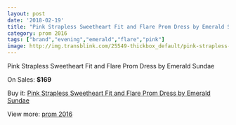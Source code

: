 ```yaml
---
layout: post
date: '2018-02-19'
title: "Pink Strapless Sweetheart Fit and Flare Prom Dress by Emerald Sundae"
category: prom 2016
tags: ["brand","evening","emerald","flare","pink"]
image: http://img.transblink.com/25549-thickbox_default/pink-strapless-sweetheart-fit-and-flare-prom-dress-by-emerald-sundae.jpg
---
```

Pink Strapless Sweetheart Fit and Flare Prom Dress by Emerald Sundae

On Sales: **$169**
<a href="https://www.transblink.com/en/prom-2016/8054-pink-strapless-sweetheart-fit-and-flare-prom-dress-by-emerald-sundae.html"><amp-img layout="responsive" width="600" height="600" src="//img.transblink.com/25549-thickbox_default/pink-strapless-sweetheart-fit-and-flare-prom-dress-by-emerald-sundae.jpg" alt="Pink Strapless Sweetheart Fit and Flare Prom Dress by Emerald Sundae 0" /></a>
<a href="https://www.transblink.com/en/prom-2016/8054-pink-strapless-sweetheart-fit-and-flare-prom-dress-by-emerald-sundae.html"><amp-img layout="responsive" width="600" height="600" src="//img.transblink.com/25551-thickbox_default/pink-strapless-sweetheart-fit-and-flare-prom-dress-by-emerald-sundae.jpg" alt="Pink Strapless Sweetheart Fit and Flare Prom Dress by Emerald Sundae 1" /></a>
<a href="https://www.transblink.com/en/prom-2016/8054-pink-strapless-sweetheart-fit-and-flare-prom-dress-by-emerald-sundae.html"><amp-img layout="responsive" width="600" height="600" src="//img.transblink.com/25550-thickbox_default/pink-strapless-sweetheart-fit-and-flare-prom-dress-by-emerald-sundae.jpg" alt="Pink Strapless Sweetheart Fit and Flare Prom Dress by Emerald Sundae 2" /></a>

Buy it: [Pink Strapless Sweetheart Fit and Flare Prom Dress by Emerald Sundae](https://www.transblink.com/en/prom-2016/8054-pink-strapless-sweetheart-fit-and-flare-prom-dress-by-emerald-sundae.html "Pink Strapless Sweetheart Fit and Flare Prom Dress by Emerald Sundae")

View more: [prom 2016](https://www.transblink.com/en/63-prom-2016 "prom 2016")